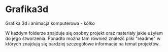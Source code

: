 # Grafika3d
Grafika 3d i animacja komputerowa - kółko

W każdym folderze znajduje się osobny projekt
oraz materiały jakie użyłem do jego stworzenia.
Ponadto można tam również znaleźć pliki "readme"
w których znajdują się bardziej szczegółowe informacje
na temat projektów.
